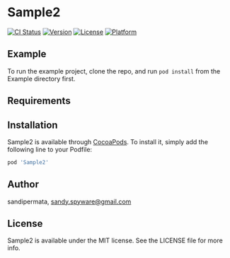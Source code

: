 # Sample2

[![CI Status](https://img.shields.io/travis/sandipermata/Sample2.svg?style=flat)](https://travis-ci.org/sandipermata/Sample2)
[![Version](https://img.shields.io/cocoapods/v/Sample2.svg?style=flat)](https://cocoapods.org/pods/Sample2)
[![License](https://img.shields.io/cocoapods/l/Sample2.svg?style=flat)](https://cocoapods.org/pods/Sample2)
[![Platform](https://img.shields.io/cocoapods/p/Sample2.svg?style=flat)](https://cocoapods.org/pods/Sample2)

## Example

To run the example project, clone the repo, and run `pod install` from the Example directory first.

## Requirements

## Installation

Sample2 is available through [CocoaPods](https://cocoapods.org). To install
it, simply add the following line to your Podfile:

```ruby
pod 'Sample2'
```

## Author

sandipermata, sandy.spyware@gmail.com

## License

Sample2 is available under the MIT license. See the LICENSE file for more info.

